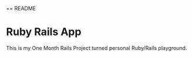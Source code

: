 == README

# Ruby Rails App

This is my One Month Rails Project turned personal Ruby/Rails playground.
